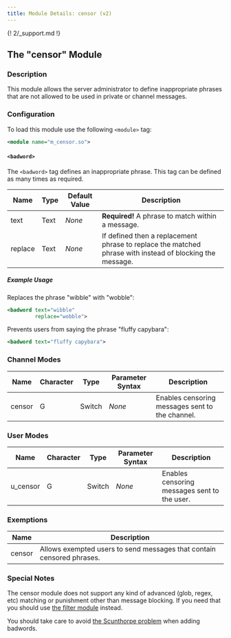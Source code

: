 ```yaml
---
title: Module Details: censor (v2)
---
```


{! 2/_support.md !}

## The "censor" Module

### Description

This module allows the server administrator to define inappropriate phrases that are not allowed to be used in private or channel messages.

### Configuration

To load this module use the following `<module>` tag:

```xml
<module name="m_censor.so">
```

#### `<badword>`

The `<badword>` tag defines an inappropriate phrase. This tag can be defined as many times as required.

Name    | Type | Default Value | Description
------- | ---- | ------------- | -----------
text    | Text | *None*        | **Required!** A phrase to match within a message.
replace | Text | *None*        | If defined then a replacement phrase to replace the matched phrase with instead of blocking the message.

##### Example Usage

Replaces the phrase "wibble" with "wobble":

```xml
<badword text="wibble"
         replace="wobble">
```

Prevents users from saying the phrase "fluffy capybara":

```xml
<badword text="fluffy capybara">
```

### Channel Modes

Name   | Character | Type   | Parameter Syntax | Description
------ | --------- | ------ | ---------------- | -----------
censor | G         | Switch | *None*           | Enables censoring messages sent to the channel.

### User Modes

Name     | Character | Type   | Parameter Syntax | Description
-------- | --------- | ------ | ---------------- | -----------
u_censor | G         | Switch | *None*           | Enables censoring messages sent to the user.

### Exemptions

Name   | Description
------ | -----------
censor | Allows exempted users to send messages that contain censored phrases.

### Special Notes

The censor module does not support any kind of advanced (glob, regex, etc) matching or punishment other than message blocking. If you need that you should use [the filter module](/2/modules/filter) instead.

You should take care to avoid [the Scunthorpe problem](https://en.wikipedia.org/wiki/Scunthorpe_problem) when adding badwords.
